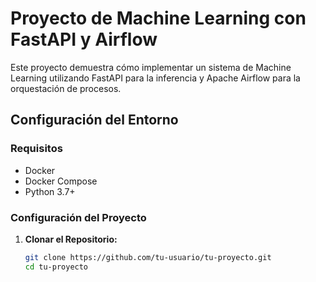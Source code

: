 # Proyecto de Machine Learning con FastAPI y Airflow

Este proyecto demuestra cómo implementar un sistema de Machine Learning utilizando FastAPI para la inferencia y Apache Airflow para la orquestación de procesos.

## Configuración del Entorno

### Requisitos

- Docker
- Docker Compose
- Python 3.7+

### Configuración del Proyecto

1. **Clonar el Repositorio:**

   ```bash
   git clone https://github.com/tu-usuario/tu-proyecto.git
   cd tu-proyecto
